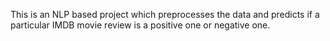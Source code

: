 This is an NLP based project which preprocesses the data and predicts if a particular IMDB movie review is a positive one or negative one.
